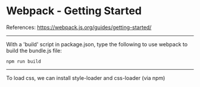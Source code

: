 # Webpack - Getting Started

References: https://webpack.js.org/guides/getting-started/

---

With a 'build' script in package.json, type the following to use webpack to build the bundle.js file:

`npm run build`

---

To load css, we can install style-loader and css-loader (via npm) 
